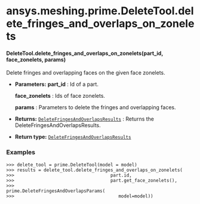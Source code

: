 <a id="ansys-meshing-prime-deletetool-delete-fringes-and-overlaps-on-zonelets"></a>

# ansys.meshing.prime.DeleteTool.delete_fringes_and_overlaps_on_zonelets

<a id="ansys.meshing.prime.DeleteTool.delete_fringes_and_overlaps_on_zonelets"></a>

#### DeleteTool.delete_fringes_and_overlaps_on_zonelets(part_id, face_zonelets, params)

Delete fringes and overlapping faces on the given face zonelets.

* **Parameters:**
  **part_id**
  : Id of a part.

  **face_zonelets**
  : Ids of face zonelets.

  **params**
  : Parameters to delete the fringes and overlapping faces.
* **Returns:**
  [`DeleteFringesAndOverlapsResults`](ansys.meshing.prime.DeleteFringesAndOverlapsResults.md#ansys.meshing.prime.DeleteFringesAndOverlapsResults)
  : Returns the DeleteFringesAndOverlapsResults.
* **Return type:**
  [`DeleteFringesAndOverlapsResults`](ansys.meshing.prime.DeleteFringesAndOverlapsResults.md#ansys.meshing.prime.DeleteFringesAndOverlapsResults)

### Examples

```pycon
>>> delete_tool = prime.DeleteTool(model = model)
>>> results = delete_tool.delete_fringes_and_overlaps_on_zonelets(
>>>                                    part.id,
>>>                                    part.get_face_zonelets(),
>>>                                    prime.DeleteFringesAndOverlapsParams(
>>>                                       model=model))
```

<!-- !! processed by numpydoc !! -->
